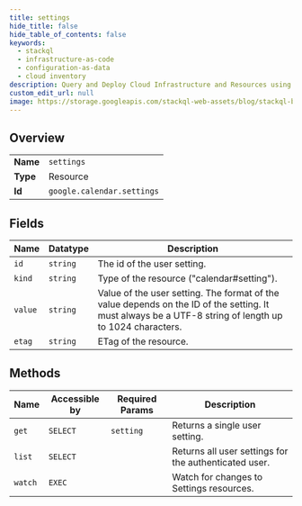 ```yaml
---
title: settings
hide_title: false
hide_table_of_contents: false
keywords:
  - stackql
  - infrastructure-as-code
  - configuration-as-data
  - cloud inventory
description: Query and Deploy Cloud Infrastructure and Resources using SQL
custom_edit_url: null
image: https://storage.googleapis.com/stackql-web-assets/blog/stackql-blog-post-featured-image.png
---
```

  
    

## Overview
<table><tbody>
<tr><td><b>Name</b></td><td><code>settings</code></td></tr>
<tr><td><b>Type</b></td><td>Resource</td></tr>
<tr><td><b>Id</b></td><td><code>google.calendar.settings</code></td></tr>
</tbody></table>

## Fields
| Name | Datatype | Description |
| ---- | -------- | ----------- |
| `id` | `string` | The id of the user setting. |
| `kind` | `string` | Type of the resource ("calendar#setting"). |
| `value` | `string` | Value of the user setting. The format of the value depends on the ID of the setting. It must always be a UTF-8 string of length up to 1024 characters. |
| `etag` | `string` | ETag of the resource. |
## Methods
| Name | Accessible by | Required Params | Description |
| ---- | ------------- | --------------- | ----------- |
| `get` | `SELECT` | `setting` | Returns a single user setting. |
| `list` | `SELECT` |  | Returns all user settings for the authenticated user. |
| `watch` | `EXEC` |  | Watch for changes to Settings resources. |
